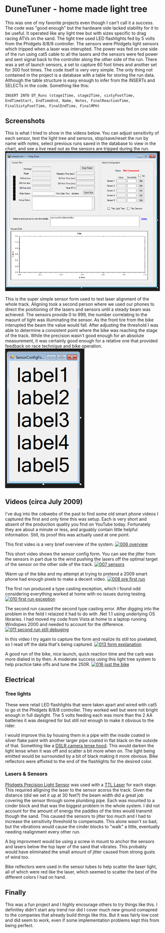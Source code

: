 
# DuneTuner - home made light tree

This was one of my favorite projects even though I can't call it a success. The code was "good enough" but the hardware side lacked stability for it to be useful. It operated like any light tree but with sizes specific to drag racing ATVs on the sand. The light tree used LED flashlights fed by 5 volts from the Phidgets 8/8/8 controller. The sensors were Phidgets light sensors which tripped when a laser was interupted. The power was fed on one side of the run using cat5 cable to all the lasers and the sensors were fed power and sent signal back to the controller along the other side of the run. There was a set of launch sensors, a set to capture 60 foot times and another set for 300 foot times. The code itself is very very simple. The only thing not contained in the project is a database with a table for storing the run data. Although the table structure is easy enough to infer from the INSERTs and SELECTs in the code. Something like this:

`
INSERT INTO DT_Runs (stage1Time, stage2Time, sixtyFootTime, EndTimeStart, EndTimeEnd, Name, Notes, FinalReactionTime, FinalSixtyFootTime, FinalEndTime, FinalMPH)
`

## Screenshots

This is what I tried to show in the videos below. You can adjust sensitivity of each sensor, test the light tree and sensros, stop/save/reset the run by name with notes, select previous runs saved in the database to view in the chart, and see a live read out as the sensors are tripped during the run.
![Main Form](/mainform.PNG)

This is the super simple sensor form used to test laser alignment of the whole track. Aligning took a second person where we used our phones to direct the positioning of the lasers and sensors until a steady beam was achieved. The sensors provide 0 to 999, the number correlating to the maount of light was illuminating the sensor. As the front tire from the bike interupted the beam the value would fall. After adjusting the threshold I was able to determine a consistent point where the bike was reaching the stage of the track. While the precision wasn't good enough for an absolute measurement, it was certainly good enough for a relative one that provided feedback on race technique and bike operation.
![Sensor Config Form](/sensorconfig.PNG)

## Videos (circa July 2009)

I've dug into the cobwebs of the past to find some old smart phone videos I captured the first and only time this was setup. Each is very short and absent of the production quality you find on YouTube today. Fortunately they are about a minute or less, and arguably contain little helpful information. Still, its proof this was actually used at one point.

This first video is a very brief overview of the system.
[![006 overview](https://img.youtube.com/vi/WmsJRQnDLLc/0.jpg)](https://www.youtube.com/watch?v=WmsJRQnDLLc)

This short video shows the sensor config form. You can see the jitter from the sensors in part due to the wind pushing the lasers off the optimal target of the sensor on the other side of the track.
[![007 sensors](https://img.youtube.com/vi/Ha2IwATGzFo/0.jpg)](https://www.youtube.com/watch?v=Ha2IwATGzFo)

Warm up of the bike and my attempt at trying to pretend a 2009 smart phone had enough pixels to make a decent video.
[![008 pre first run](https://img.youtube.com/vi/fH8IzMpRkvI/0.jpg)](https://www.youtube.com/watch?v=fH8IzMpRkvI)

The first run produced a type casting exception, which I found odd considering everything worked at home with no issues during testing.
[![010 first run exception](https://img.youtube.com/vi/GKWXqIxdrTc/0.jpg)](https://www.youtube.com/watch?v=GKWXqIxdrTc)

The second run caused the second type casting error. After digging into the problem in the feild I relaized it had to do with .Net 1.1 using underlying OS libraries. I had moved my code from Vista at home to a laptop running Windopws 2000 and needed to account for the difference.
[![011 second run still debuging](https://img.youtube.com/vi/yuUYOG7avys/0.jpg)](https://www.youtube.com/watch?v=yuUYOG7avys)

In this video I try again to capture the form and realize its still too pixelated, so I read off the data that's being captured.
[![013 form explanation](https://img.youtube.com/vi/MjRSHvc9Tnk/0.jpg)](https://www.youtube.com/watch?v=MjRSHvc9Tnk)

A good run of the bike, nice launch, quick reaction time and the carb was more dialied in by then. A moderate success using this light tree system to help practice take offs and tune the 250R.
[![016 just the bike](https://img.youtube.com/vi/lt818_yUrpc/0.jpg)](https://www.youtube.com/watch?v=lt818_yUrpc)

## Electrical

### Tree lights

These were retail LED flashlights that were taken apart and wired with cat5 to go ot the Phidgets 8/8/8 controller. They worked well but were not bright enough in full daylight. The 5 volts feeding each was more than the 2 AA batteries it was designed for but still not enough to make it obvious to the rider. 

I would improve this by housing them in a pipe with the inside coated in silver flake paint with another larger pipe coated in flat black on the outside of that. Something like a [DSLR camera lense hood](https://www.amazon.com/55mm-Set-Camera-Lens-Hoods/dp/B07VF139D3). This would darken the light lense when it was off and scatter a bit more when on. The light being emitted would be surrounded by a bit of black making it more obvious. 
Bike reflectors were affixted to the end of the flashlights for the desired color.

### Lasers & Sensors

[Phidgets Precision Light Sensor](https://www.phidgets.com/?tier=3&catid=8&pcid=6&prodid=99) was used with a [TTL Laser](http://blog.trossenrobotics.com/2008/05/28/ttl-controlled-laser/) for each stage. This required alligning the laser to the sensor acorss the track. Given the distance (did we set it up at 30 feet?) the beam width did a great job covering the sensor through some plumbing pipe. Each was mounted to a cinder block and that was the biggest problem in the whole system. I did not account for the amount of energy the paddles of the tires would transmit though the sand. This caused the sensors to jitter too much and I had to increase the sensitivity threshold to compensate. This alone wasn't so bad, but the vibrations would cause the cinder blocks to "walk" a little, eventually needing realignment every other run. 

A big improvment would be using a screw in mount to anchor the sensors and lasers below the top layer of the sand that vibrates. This probably would have eliminated the small amount of jitter caused from strong gusts of wind too. 

Bike relfectors were used in the sensor tubes to help scatter the laser light, all of which were red like the laser, which seemed to scatter the best of the different colors I had on hand.

## Finally

This was a fun project and I highly encourage others to try things like this. I definitley didn't start any trend nor did I cover much new ground comapred to the companies that already build things like this. But it was fairly low cost and did seem to work, even if some implementation problems kept this from being perfect. 












